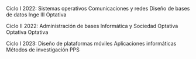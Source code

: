 Ciclo I 2022:
	Sistemas operativos
	Comunicaciones y redes
	Diseño de bases de datos
	Inge III
	Optativa

Ciclo II 2022:
	Administración de bases
	Informática y Sociedad
	Optativa
	Optativa
	Optativa

Ciclo I 2023:
	Diseño de plataformas móviles
	Aplicaciones informáticas
	Métodos de investigación
	PPS